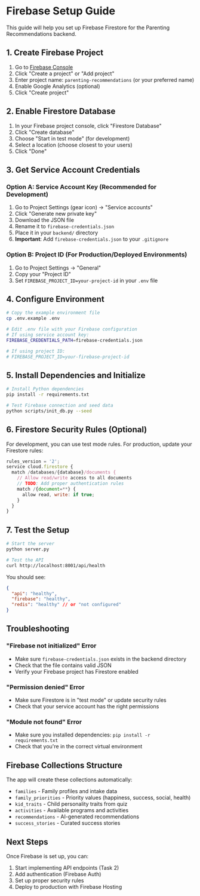 # Firebase Setup Guide

This guide will help you set up Firebase Firestore for the Parenting Recommendations backend.

## 1. Create Firebase Project

1. Go to [Firebase Console](https://console.firebase.google.com/)
2. Click "Create a project" or "Add project"
3. Enter project name: `parenting-recommendations` (or your preferred name)
4. Enable Google Analytics (optional)
5. Click "Create project"

## 2. Enable Firestore Database

1. In your Firebase project console, click "Firestore Database"
2. Click "Create database"
3. Choose "Start in test mode" (for development)
4. Select a location (choose closest to your users)
5. Click "Done"

## 3. Get Service Account Credentials

### Option A: Service Account Key (Recommended for Development)

1. Go to Project Settings (gear icon) → "Service accounts"
2. Click "Generate new private key"
3. Download the JSON file
4. Rename it to `firebase-credentials.json`
5. Place it in your `backend/` directory
6. **Important**: Add `firebase-credentials.json` to your `.gitignore`

### Option B: Project ID (For Production/Deployed Environments)

1. Go to Project Settings → "General"
2. Copy your "Project ID"
3. Set `FIREBASE_PROJECT_ID=your-project-id` in your `.env` file

## 4. Configure Environment

```bash
# Copy the example environment file
cp .env.example .env

# Edit .env file with your Firebase configuration
# If using service account key:
FIREBASE_CREDENTIALS_PATH=firebase-credentials.json

# If using project ID:
# FIREBASE_PROJECT_ID=your-firebase-project-id
```

## 5. Install Dependencies and Initialize

```bash
# Install Python dependencies
pip install -r requirements.txt

# Test Firebase connection and seed data
python scripts/init_db.py --seed
```

## 6. Firestore Security Rules (Optional)

For development, you can use test mode rules. For production, update your Firestore rules:

```javascript
rules_version = '2';
service cloud.firestore {
  match /databases/{database}/documents {
    // Allow read/write access to all documents
    // TODO: Add proper authentication rules
    match /{document=**} {
      allow read, write: if true;
    }
  }
}
```

## 7. Test the Setup

```bash
# Start the server
python server.py

# Test the API
curl http://localhost:8001/api/health
```

You should see:
```json
{
  "api": "healthy",
  "firebase": "healthy",
  "redis": "healthy" // or "not configured"
}
```

## Troubleshooting

### "Firebase not initialized" Error
- Make sure `firebase-credentials.json` exists in the backend directory
- Check that the file contains valid JSON
- Verify your Firebase project has Firestore enabled

### "Permission denied" Error
- Make sure Firestore is in "test mode" or update security rules
- Check that your service account has the right permissions

### "Module not found" Error
- Make sure you installed dependencies: `pip install -r requirements.txt`
- Check that you're in the correct virtual environment

## Firebase Collections Structure

The app will create these collections automatically:

- `families` - Family profiles and intake data
- `family_priorities` - Priority values (happiness, success, social, health)
- `kid_traits` - Child personality traits from quiz
- `activities` - Available programs and activities
- `recommendations` - AI-generated recommendations
- `success_stories` - Curated success stories

## Next Steps

Once Firebase is set up, you can:
1. Start implementing API endpoints (Task 2)
2. Add authentication (Firebase Auth)
3. Set up proper security rules
4. Deploy to production with Firebase Hosting